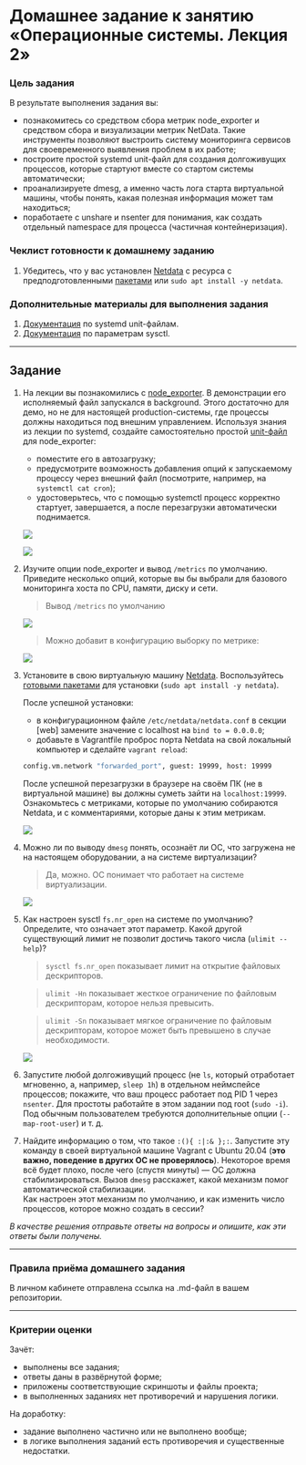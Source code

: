 # Домашнее задание к занятию «Операционные системы. Лекция 2»

### Цель задания

В результате выполнения задания вы:

* познакомитесь со средством сбора метрик node_exporter и средством сбора и визуализации метрик NetData. Такие инструменты позволяют выстроить систему мониторинга сервисов для своевременного выявления проблем в их работе;
* построите простой systemd unit-файл для создания долгоживущих процессов, которые стартуют вместе со стартом системы автоматически;
* проанализируете dmesg, а именно часть лога старта виртуальной машины, чтобы понять, какая полезная информация может там находиться;
* поработаете с unshare и nsenter для понимания, как создать отдельный namespace для процесса (частичная контейнеризация).

### Чеклист готовности к домашнему заданию

1. Убедитесь, что у вас установлен [Netdata](https://github.com/netdata/netdata) c ресурса с предподготовленными [пакетами](https://packagecloud.io/netdata/netdata/install) или `sudo apt install -y netdata`.


### Дополнительные материалы для выполнения задания

1. [Документация](https://www.freedesktop.org/software/systemd/man/systemd.service.html) по systemd unit-файлам.
2. [Документация](https://www.kernel.org/doc/Documentation/sysctl/) по параметрам sysctl.

------

## Задание

1. На лекции вы познакомились с [node_exporter](https://github.com/prometheus/node_exporter/releases). В демонстрации его исполняемый файл запускался в background. Этого достаточно для демо, но не для настоящей production-системы, где процессы должны находиться под внешним управлением. Используя знания из лекции по systemd, создайте самостоятельно простой [unit-файл](https://www.freedesktop.org/software/systemd/man/systemd.service.html) для node_exporter:

    * поместите его в автозагрузку;
    * предусмотрите возможность добавления опций к запускаемому процессу через внешний файл (посмотрите, например, на `systemctl cat cron`);
    * удостоверьтесь, что с помощью systemctl процесс корректно стартует, завершается, а после перезагрузки автоматически поднимается.

   ![](https://github.com/Dmitriy-Chemezov/devops28-homeworks/blob/main/03-sysadmin-04-os/1.png)
   
   ![](https://github.com/Dmitriy-Chemezov/devops28-homeworks/blob/main/03-sysadmin-04-os/2.png)


1. Изучите опции node_exporter и вывод `/metrics` по умолчанию. Приведите несколько опций, которые вы бы выбрали для базового мониторинга хоста по CPU, памяти, диску и сети.

   > Вывод `/metrics` по умолчанию
  
   ![](https://github.com/Dmitriy-Chemezov/devops28-homeworks/blob/main/03-sysadmin-04-os/3.png)

   > Можно добавит в конфигурацию выборку по метрике:
   
   ![](https://github.com/Dmitriy-Chemezov/devops28-homeworks/blob/main/03-sysadmin-04-os/4.png)

1. Установите в свою виртуальную машину [Netdata](https://github.com/netdata/netdata). Воспользуйтесь [готовыми пакетами](https://packagecloud.io/netdata/netdata/install) для установки (`sudo apt install -y netdata`). 
   
   После успешной установки:
   
    * в конфигурационном файле `/etc/netdata/netdata.conf` в секции [web] замените значение с localhost на `bind to = 0.0.0.0`;
    * добавьте в Vagrantfile проброс порта Netdata на свой локальный компьютер и сделайте `vagrant reload`:

    ```bash
    config.vm.network "forwarded_port", guest: 19999, host: 19999
    ```

    После успешной перезагрузки в браузере на своём ПК (не в виртуальной машине) вы должны суметь зайти на `localhost:19999`. Ознакомьтесь с метриками, которые по умолчанию собираются Netdata, и с комментариями, которые даны к этим метрикам.

   ![](https://github.com/Dmitriy-Chemezov/devops28-homeworks/blob/main/03-sysadmin-04-os/5.png)

1. Можно ли по выводу `dmesg` понять, осознаёт ли ОС, что загружена не на настоящем оборудовании, а на системе виртуализации?

   > Да, можно. ОС понимает что работает на системе виртуализации.

   ![](https://github.com/Dmitriy-Chemezov/devops28-homeworks/blob/main/03-sysadmin-04-os/6.png)

1. Как настроен sysctl `fs.nr_open` на системе по умолчанию? Определите, что означает этот параметр. Какой другой существующий лимит не позволит достичь такого числа (`ulimit --help`)?

   > `sysctl fs.nr_open` показывает лимит на открытие файловых дескрипторов.

   > `ulimit -Hn` показывает жесткое ограничение по файловым дескрипторам, которое нельзя превысить.

   > `ulimit -Sn` показывает мягкое ограничение по файловым дескрипторам, которое может быть превышено в случае необходимости.

   ![](https://github.com/Dmitriy-Chemezov/devops28-homeworks/blob/main/03-sysadmin-04-os/7.png)

1. Запустите любой долгоживущий процесс (не `ls`, который отработает мгновенно, а, например, `sleep 1h`) в отдельном неймспейсе процессов; покажите, что ваш процесс работает под PID 1 через `nsenter`. Для простоты работайте в этом задании под root (`sudo -i`). Под обычным пользователем требуются дополнительные опции (`--map-root-user`) и т. д.

1. Найдите информацию о том, что такое `:(){ :|:& };:`. Запустите эту команду в своей виртуальной машине Vagrant с Ubuntu 20.04 (**это важно, поведение в других ОС не проверялось**). Некоторое время всё будет плохо, после чего (спустя минуты) — ОС должна стабилизироваться. Вызов `dmesg` расскажет, какой механизм помог автоматической стабилизации.  
Как настроен этот механизм по умолчанию, и как изменить число процессов, которое можно создать в сессии?

*В качестве решения отправьте ответы на вопросы и опишите, как эти ответы были получены.*

----

### Правила приёма домашнего задания

В личном кабинете отправлена ссылка на .md-файл в вашем репозитории.

-----

### Критерии оценки

Зачёт:

* выполнены все задания;
* ответы даны в развёрнутой форме;
* приложены соответствующие скриншоты и файлы проекта;
* в выполненных заданиях нет противоречий и нарушения логики.

На доработку:

* задание выполнено частично или не выполнено вообще;
* в логике выполнения заданий есть противоречия и существенные недостатки. 
